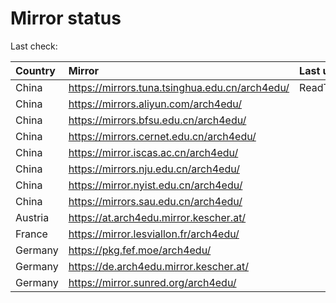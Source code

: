 <script src="./time.js"></script>
# Mirror status
Last check: <script type="text/javascript">localize(1717143877.2952342);</script>

|Country|Mirror|Last update|
|:------|:-----|:----------|
|China|https://mirrors.tuna.tsinghua.edu.cn/arch4edu/|ReadTimeout|
|China|https://mirrors.aliyun.com/arch4edu/|<script type="text/javascript">localize(1716964508);</script>|
|China|https://mirrors.bfsu.edu.cn/arch4edu/|<script type="text/javascript">localize(1716964508);</script>|
|China|https://mirrors.cernet.edu.cn/arch4edu/|<script type="text/javascript">localize(1716964508);</script>|
|China|https://mirror.iscas.ac.cn/arch4edu/|<script type="text/javascript">localize(1716964508);</script>|
|China|https://mirrors.nju.edu.cn/arch4edu/|<script type="text/javascript">localize(1716964508);</script>|
|China|https://mirror.nyist.edu.cn/arch4edu/|<script type="text/javascript">localize(1716964508);</script>|
|China|https://mirrors.sau.edu.cn/arch4edu/|<script type="text/javascript">localize(1716964508);</script>|
|Austria|https://at.arch4edu.mirror.kescher.at/|<script type="text/javascript">localize(1716964508);</script>|
|France|https://mirror.lesviallon.fr/arch4edu/|<script type="text/javascript">localize(1716964508);</script>|
|Germany|https://pkg.fef.moe/arch4edu/|<script type="text/javascript">localize(1716964508);</script>|
|Germany|https://de.arch4edu.mirror.kescher.at/|<script type="text/javascript">localize(1716964508);</script>|
|Germany|https://mirror.sunred.org/arch4edu/|<script type="text/javascript">localize(1716964508);</script>|

<script src="./tablefilter/tablefilter.js"></script>
<script src="./table.js"></script>
